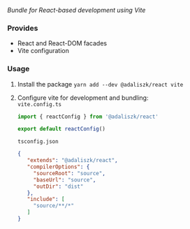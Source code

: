 _Bundle for React-based development using Vite_

### Provides

- React and React-DOM facades
- Vite configuration

### Usage

1. Install the package `yarn add --dev @adaliszk/react vite`
2. Configure vite for development and bundling:  
   `vite.config.ts`
    ```typescript
   import { reactConfig } from '@adaliszk/react'
   
   export default reactConfig()
   ```  
   
   `tsconfig.json`
   ```json
   {
      "extends": "@adaliszk/react",
      "compilerOptions": {
        "sourceRoot": "source",
        "baseUrl": "source",
        "outDir": "dist"
      },
      "include": [
        "source/**/*"
      ]
   }
   ```